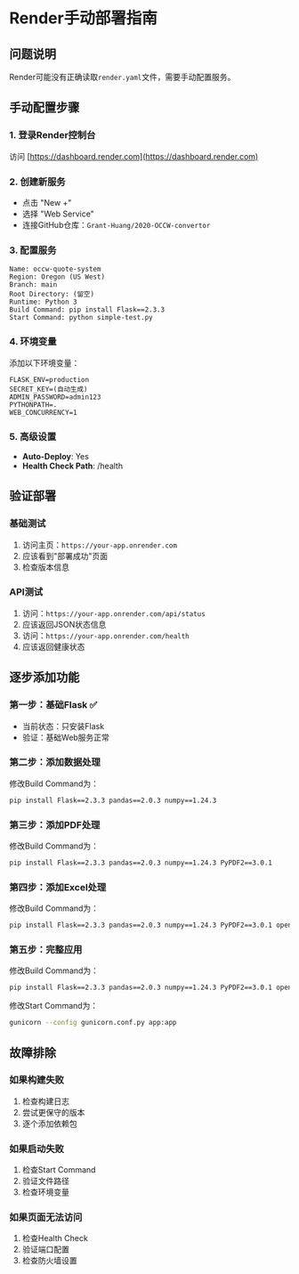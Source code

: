 # Render手动部署指南

## 问题说明
Render可能没有正确读取`render.yaml`文件，需要手动配置服务。

## 手动配置步骤

### 1. 登录Render控制台
访问 [https://dashboard.render.com](https://dashboard.render.com)

### 2. 创建新服务
- 点击 "New +"
- 选择 "Web Service"
- 连接GitHub仓库：`Grant-Huang/2020-OCCW-convertor`

### 3. 配置服务
```
Name: occw-quote-system
Region: Oregon (US West)
Branch: main
Root Directory: (留空)
Runtime: Python 3
Build Command: pip install Flask==2.3.3
Start Command: python simple-test.py
```

### 4. 环境变量
添加以下环境变量：
```
FLASK_ENV=production
SECRET_KEY=(自动生成)
ADMIN_PASSWORD=admin123
PYTHONPATH=.
WEB_CONCURRENCY=1
```

### 5. 高级设置
- **Auto-Deploy**: Yes
- **Health Check Path**: /health

## 验证部署

### 基础测试
1. 访问主页：`https://your-app.onrender.com`
2. 应该看到"部署成功"页面
3. 检查版本信息

### API测试
1. 访问：`https://your-app.onrender.com/api/status`
2. 应该返回JSON状态信息
3. 访问：`https://your-app.onrender.com/health`
4. 应该返回健康状态

## 逐步添加功能

### 第一步：基础Flask ✅
- 当前状态：只安装Flask
- 验证：基础Web服务正常

### 第二步：添加数据处理
修改Build Command为：
```bash
pip install Flask==2.3.3 pandas==2.0.3 numpy==1.24.3
```

### 第三步：添加PDF处理
修改Build Command为：
```bash
pip install Flask==2.3.3 pandas==2.0.3 numpy==1.24.3 PyPDF2==3.0.1
```

### 第四步：添加Excel处理
修改Build Command为：
```bash
pip install Flask==2.3.3 pandas==2.0.3 numpy==1.24.3 PyPDF2==3.0.1 openpyxl==3.1.2
```

### 第五步：完整应用
修改Build Command为：
```bash
pip install Flask==2.3.3 pandas==2.0.3 numpy==1.24.3 PyPDF2==3.0.1 openpyxl==3.1.2 reportlab==4.0.4 python-dotenv==1.0.0 gunicorn==21.2.0
```

修改Start Command为：
```bash
gunicorn --config gunicorn.conf.py app:app
```

## 故障排除

### 如果构建失败
1. 检查构建日志
2. 尝试更保守的版本
3. 逐个添加依赖包

### 如果启动失败
1. 检查Start Command
2. 验证文件路径
3. 检查环境变量

### 如果页面无法访问
1. 检查Health Check
2. 验证端口配置
3. 检查防火墙设置 